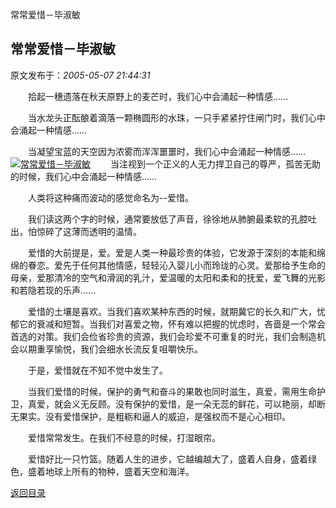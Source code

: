 常常爱惜－毕淑敏
## 常常爱惜－毕淑敏

 原文发布于：*2005-05-07 21:44:31*

 

　　拾起一穗遗落在秋天原野上的麦芒时，我们心中会涌起一种情感……

　　当水龙头正酝酿着滴落一颗椭圆形的水珠，一只手紧紧拧住闸门时，我们心中会涌起一种情感……

　　当凝望宝蓝的天空因为浓雾而浑浑噩噩时，我们心中会涌起一种情感……
[![常常爱惜－毕淑敏](http&#58;//157.adsina.allyes.com/main/adfshow?user=AFP6_for_SINA|Book|BookPIP&amp;db=sina)](http&#58;//157.adsina.allyes.com/main/adfclick?user=AFP6_for_SINA|Book|BookPIP&amp;db=sina)
　　当注视到一个正义的人无力捍卫自己的尊严，孤苦无助的时候，我们心中会涌起一种情感……

　　人类将这种痛而波动的感觉命名为--爱惜。

　　我们读这两个字的时候，通常要放低了声音，徐徐地从肺腑最柔软的孔腔吐出，怕惊碎了这薄而透明的温情。

　　爱惜的大前提是，爱。爱是人类一种最珍贵的体验，它发源于深刻的本能和绵绵的眷恋。爱先于任何其他情感，轻轻沁入婴儿小而玲珑的心灵。爱那给予生命的母亲，爱那清冷的空气和滑润的乳汁，爱温暖的太阳和柔和的抚爱，爱飞舞的光影和若隐若现的乐声……

　　爱惜的土壤是喜欢。当我们喜欢某种东西的时候，就期冀它的长久和广大，忧郁它的衰减和短暂。当我们对喜爱之物，怀有难以把握的忧虑时，吝啬是一个常会首选的对策。我们会俭省珍贵的资源，我们会珍爱不可重复的时光，我们会制造机会以期重享愉悦，我们会细水长流反复咀嚼快乐。

　　于是，爱惜就在不知不觉中发生了。

　　当我们爱惜的时候，保护的勇气和奋斗的果敢也同时滋生，真爱，需用生命护卫，真爱，就会义无反顾。没有保护的爱惜，是一朵无蕊的鲜花，可以艳丽，却断无果实。没有爱惜保护，是粗粝和逼人的威迫，是强权而不是心心相印。

　　爱惜常常发生。在我们不经意的时候，打湿眼帘。

　　爱惜好比一只竹篮。随着人生的进步，它越编越大了，盛着人自身，盛着绿色，盛着地球上所有的物种，盛着天空和海洋。

[返回目录](index.html)
